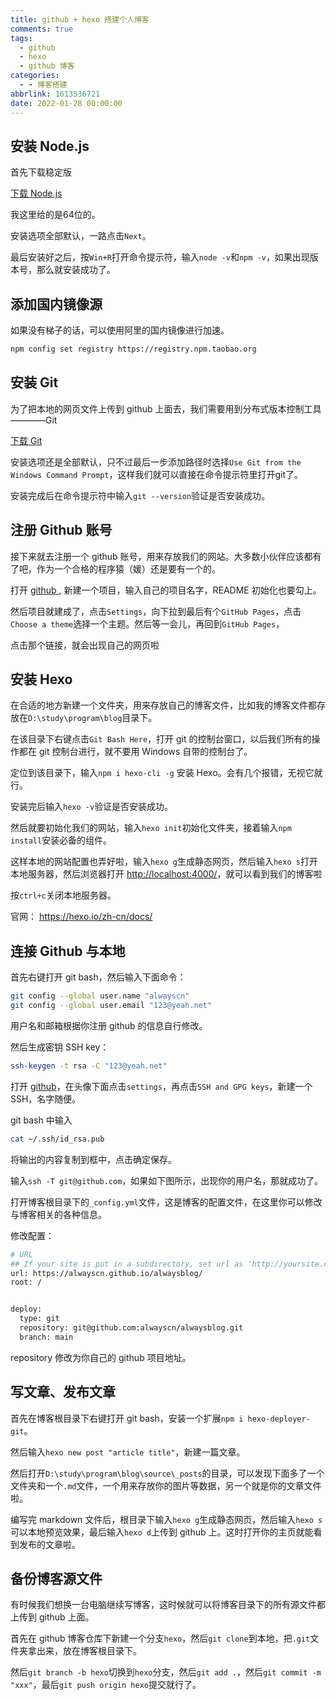 ```yaml
---
title: github + hexo 搭建个人博客
comments: true
tags:
  - github
  - hexo
  - github 博客
categories:
  - - 博客搭建
abbrlink: 1613536721
date: 2022-01-28 00:00:00
---
```


## 安装 Node.js

首先下载稳定版

[下载 Node.js](https://nodejs.org/dist/v9.11.1/node-v9.11.1-x64.msi)

我这里给的是64位的。

安装选项全部默认，一路点击`Next`。

最后安装好之后，按`Win+R`打开命令提示符，输入`node -v`和`npm -v`，如果出现版本号，那么就安装成功了。

## 添加国内镜像源

如果没有梯子的话，可以使用阿里的国内镜像进行加速。

```bash
npm config set registry https://registry.npm.taobao.org
```

## 安装 Git

为了把本地的网页文件上传到 github 上面去，我们需要用到分布式版本控制工具————Git

[下载 Git](https://git-scm.com/download/win)

安装选项还是全部默认，只不过最后一步添加路径时选择`Use Git from the Windows Command Prompt`，这样我们就可以直接在命令提示符里打开git了。

安装完成后在命令提示符中输入`git --version`验证是否安装成功。

## 注册 Github 账号

接下来就去注册一个 github 账号，用来存放我们的网站。大多数小伙伴应该都有了吧，作为一个合格的程序猿（媛）还是要有一个的。

打开 [ github ]([GitHub](https://github.com/)), 新建一个项目，输入自己的项目名字，README 初始化也要勾上。

然后项目就建成了，点击`Settings`，向下拉到最后有个`GitHub Pages`，点击`Choose a theme`选择一个主题。然后等一会儿，再回到`GitHub Pages`，

点击那个链接，就会出现自己的网页啦



## 安装 Hexo



在合适的地方新建一个文件夹，用来存放自己的博客文件，比如我的博客文件都存放在`D:\study\program\blog`目录下。

在该目录下右键点击`Git Bash Here`，打开 git 的控制台窗口，以后我们所有的操作都在 git 控制台进行，就不要用 Windows 自带的控制台了。

定位到该目录下，输入`npm i hexo-cli -g` 安装 Hexo。会有几个报错，无视它就行。

安装完后输入`hexo -v`验证是否安装成功。

然后就要初始化我们的网站，输入`hexo init`初始化文件夹，接着输入`npm install`安装必备的组件。

这样本地的网站配置也弄好啦，输入`hexo g`生成静态网页，然后输入`hexo s`打开本地服务器，然后浏览器打开 [http://localhost:4000/](https://link.zhihu.com/?target=http%3A//localhost%3A4000/)，就可以看到我们的博客啦

按`ctrl+c`关闭本地服务器。

官网： https://hexo.io/zh-cn/docs/

## 连接 Github 与本地

首先右键打开 git bash，然后输入下面命令：

```bash
git config --global user.name "alwayscn"
git config --global user.email "123@yeah.net"

```

用户名和邮箱根据你注册 github 的信息自行修改。

然后生成密钥 SSH key：

```bash
ssh-keygen -t rsa -C "123@yeah.net"

```

打开 [github](https://github.com)，在头像下面点击`settings`，再点击`SSH and GPG keys`，新建一个SSH，名字随便。

git bash 中输入

```bash
cat ~/.ssh/id_rsa.pub
```

将输出的内容复制到框中，点击确定保存。

输入`ssh -T git@github.com`，如果如下图所示，出现你的用户名，那就成功了。

打开博客根目录下的`_config.yml`文件，这是博客的配置文件，在这里你可以修改与博客相关的各种信息。

修改配置：

```bash
# URL
## If your site is put in a subdirectory, set url as 'http://yoursite.com/child' and root as '/child/'
url: https://alwayscn.github.io/alwaysblog/
root: /


deploy: 
  type: git 
  repository: git@github.com:alwayscn/alwaysblog.git
  branch: main
```

repository 修改为你自己的 github 项目地址。

## 写文章、发布文章

首先在博客根目录下右键打开 git bash，安装一个扩展`npm i hexo-deployer-git`。

然后输入`hexo new post "article title"`，新建一篇文章。

然后打开`D:\study\program\blog\source\_posts`的目录，可以发现下面多了一个文件夹和一个`.md`文件，一个用来存放你的图片等数据，另一个就是你的文章文件啦。

编写完 markdown 文件后，根目录下输入`hexo g`生成静态网页，然后输入`hexo s`可以本地预览效果，最后输入`hexo d`上传到 github 上。这时打开你的主页就能看到发布的文章啦。



## 备份博客源文件

有时候我们想换一台电脑继续写博客，这时候就可以将博客目录下的所有源文件都上传到 github 上面。

首先在 github 博客仓库下新建一个分支`hexo`，然后`git clone`到本地，把`.git`文件夹拿出来，放在博客根目录下。

然后`git branch -b hexo`切换到`hexo`分支，然后`git add .`，然后`git commit -m "xxx"`，最后`git push origin hexo`提交就行了。
